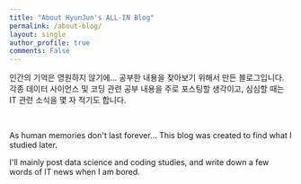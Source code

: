 ```yaml
---
title: "About HyunJun's ALL-IN Blog"
permalink: /about-blog/
layout: single
author_profile: true
comments: False
---
```

인간의 기억은 영원하지 않기에... 공부한 내용을 찾아보기 위해서 만든 블로그입니다.   
각종 데이터 사이언스 및 코딩 관련 공부 내용을 주로 포스팅할 생각이고, 심심할 때는 IT 관련 소식을 몇 자 적기도 합니다.

<br/>

As human memories don't last forever... This blog was created to find what I studied later.

I'll mainly post data science and coding studies, and write down a few words of IT news when I am bored.